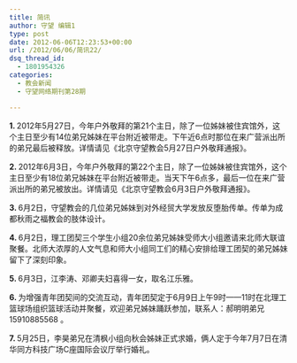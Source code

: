 ```yaml
---
title: 简讯
author: 守望 编辑1
type: post
date: 2012-06-06T12:23:53+00:00
url: /2012/06/06/简讯22/
dsq_thread_id:
  - 1801954326
categories:
  - 教会新闻
  - 守望网络期刊第28期

---
```

<p align="left">
  <strong>1. </strong>2012年5月27日，今年户外敬拜的第21个主日，除了一位姊妹被住宾馆外，这个主日至少有14位弟兄姊妹在平台附近被带走。下午近6点时那位在来广营派出所的弟兄最后被释放。详情请见《北京守望教会5月27日户外敬拜通报》。
</p>

<p align="left">
  <strong>2. </strong>2012年6月3日，今年户外敬拜的第22个主日，除了一位姊妹被住宾馆外，这个主日至少有18位弟兄姊妹在平台附近被带走。当天下午6点多，最后一位在来广营派出所的弟兄被放出。详情请见《北京守望教会6月3日户外敬拜通报》。
</p>

<p align="left">
  <strong>3. </strong>6月2日，守望教会的几位弟兄姊妹到对外经贸大学发放反堕胎传单。传单为成都秋雨之福教会的肢体设计。<strong></strong>
</p>

<p align="left">
  <strong>4. </strong>6月2日，理工团契三个学生小组20余位弟兄姊妹受师大小组邀请来北师大联谊聚餐。北师大浓厚的人文气息和师大小组同工们的精心安排给理工团契的弟兄姊妹留下了深刻印象。<strong></strong>
</p>

<p align="left">
  <strong>5. </strong>6月3日，江李涛、邓卿夫妇喜得一女，取名江乐雅。<strong></strong>
</p>

<p align="left">
  <strong>6. </strong>为增强青年团契间的交流互动，青年团契定于6月9日上午9时——11时在北理工篮球场组织篮球活动并聚餐，欢迎弟兄姊妹踊跃参加，联系人：郝明明弟兄15910885568 。<strong></strong>
</p>

<p align="left">
  <strong>7. </strong>5月25日，李昊弟兄在清枫小组向秋会姊妹正式求婚，俩人定于今年7月7日在清华同方科技广场C座国际会议厅举行婚礼。<strong></strong>
</p>